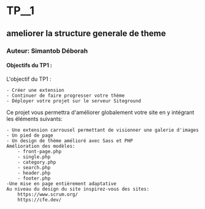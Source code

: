 # TP__1
## ameliorer la structure generale de theme
### Auteur: Simantob Déborah
#### Objectifs du TP1 :
L'objectif du TP1 :

    - Créer une extension
    - Continuer de faire progresser votre thème
    - Déployer votre projet sur le serveur Siteground

Ce projet vous permettra d'améliorer globalement votre site en y intégrant les éléments suivants:

    - Une extension carrousel permettant de visionner une galerie d'images
    - Un pied de page
    - Un design de thème amélioré avec Sass et PHP
    Amélioration des modèles:
        - front-page.php
        - single.php
        - category.php
        - search.php
        - header.php
        - footer.php
    -Une mise en page entièrement adaptative
    Au niveau du design du site inspirez-vous des sites:
        https://www.scrum.org/
        https://cfe.dev/

